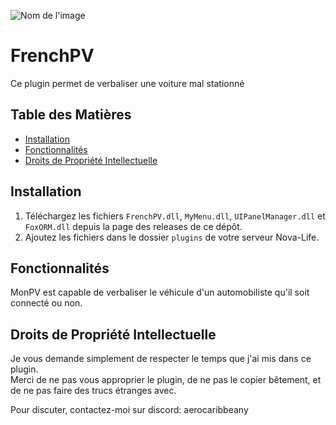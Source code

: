 ![Nom de l'image](https://cdn.discordapp.com/attachments/759173919504072704/1201231709459451984/6b920b32-0abd-4ad6-b872-a4d7015910c0.jpeg?ex=65c91135&is=65b69c35&hm=8b220965de1661f1f2a6a6fc8a077c0210f340cfa223bb2c7b0f41c0886f8b3f&)
# FrenchPV

Ce plugin permet de verbaliser une voiture mal stationné

## Table des Matières

- [Installation](#installation)
- [Fonctionnalités](#fonctionnalités)
- [Droits de Propriété Intellectuelle](#droits-de-propriété-intellectuelle)

## Installation

1. Téléchargez les fichiers `FrenchPV.dll`, `MyMenu.dll`, `UIPanelManager.dll` et `FoxORM.dll` depuis la page des releases de ce dépôt.  
2. Ajoutez les fichiers dans le dossier `plugins` de votre serveur Nova-Life.

## Fonctionnalités

MonPV est capable de verbaliser le véhicule d'un automobiliste qu'il soit connecté ou non.

## Droits de Propriété Intellectuelle

Je vous demande simplement de respecter le temps que j'ai mis dans ce plugin.  
Merci de ne pas vous approprier le plugin, de ne pas le copier bêtement, et de ne pas faire des trucs étranges avec.

Pour discuter, contactez-moi sur discord: aerocaribbeany  
